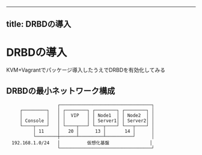 
---
title: DRBDの導入
---
# DRBDの導入

KVM+Vagrantでパッケージ導入したうえでDRBDを有効化してみる

## DRBDの最小ネットワーク構成

```
                   ┌──────────────────────────────────┐
     ┌─────────┐   │ ┌────────┐ ┌────────┐ ┌────────┐ │
     │         │   │ │  VIP   │ │ Node1  │ │ Node2  │ │
     │ Console │   │ │        │ │ Server1│ │ Server2│ │
     └────┬────┘   │ └────┬───┘ └───┬────┘ └───┬────┘ │
          │ 11     │   20 │      13 │       14 │      │
          └────────┼──────┴─────────┴──────────┘      │
  192.168.1.0/24   │          仮想化基盤               │
                   └──────────────────────────────────┘
```
